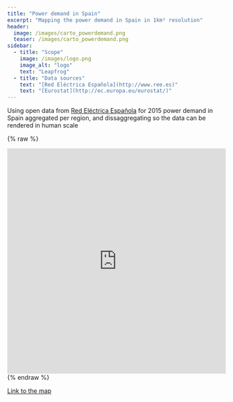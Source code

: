 ```yaml
---
title: "Power demand in Spain"
excerpt: "Mapping the power demand in Spain in 1km² resolution"
header:
  image: /images/carto_powerdemand.png
  teaser: /images/carto_powerdemand.png
sidebar:
  - title: "Scope"
    image: /images/logo.png
    image_alt: "logo"
    text: "Leapfrog"
  - title: "Data sources"
    text: "[Red Eléctrica Española](http://www.ree.es)"
    text: "[Eurostat](http://ec.europa.eu/eurostat/)"
---
```


Using open data from [Red Eléctrica Española](http://www.ree.es) for 2015 power demand in Spain aggregated per region, and dissaggregating so the data can be rendered in human scale

{% raw %}
<iframe width="100%" height="520" frameborder="0" src="https://team.carto.com/u/abel/builder/fe4e1d8c-e310-11e6-8ffb-0ee66e2c9693/embed" allowfullscreen webkitallowfullscreen mozallowfullscreen oallowfullscreen msallowfullscreen></iframe>
{% endraw %}

[Link to the map](https://team.carto.com/u/abel/builder/fe4e1d8c-e310-11e6-8ffb-0ee66e2c9693/embed)
